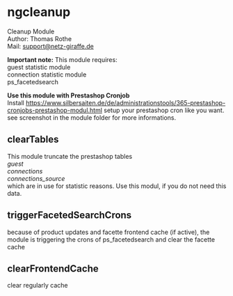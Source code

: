 # ngcleanup
Cleanup Module<br>
Author: Thomas Rothe<br>
Mail: support@netz-giraffe.de

**Important note:**
This module requires:<br>
guest statistic module<br>
connection statistic module<br>
ps_facetedsearch

**Use this module with Prestashop Cronjob**<br> 
Install https://www.silbersaiten.de/de/administrationstools/365-prestashop-cronjobs-prestashop-modul.html
setup your prestashop cron like you want.<br>
see screenshot in the module folder for more informations.

## clearTables
This module truncate the prestashop tables<br>
*guest*<br>
*connections*<br>
*connections_source*<br>
which are in use for statistic reasons.
Use this modul, if you do not need this data.

## triggerFacetedSearchCrons
because of product updates and facette frontend cache (if active), the module is triggering the crons of ps_facetedsearch and clear the facette cache

## clearFrontendCache
clear regularly cache